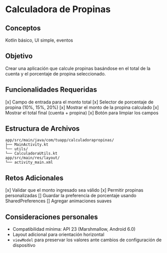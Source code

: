# Calculadora de Propinas

## Conceptos

Kotlin básico, UI simple, eventos

## Objetivo

Crear una aplicación que calcule propinas basándose en el total de la cuenta y el porcentaje de
propina seleccionado.

## Funcionalidades Requeridas

[x] Campo de entrada para el monto total
[x] Selector de porcentaje de propina (10%, 15%, 20%)
[x] Mostrar el monto de la propina calculado
[x] Mostrar el total final (cuenta + propina)
[x] Botón para limpiar los campos

## Estructura de Archivos

```
app/src/main/java/com/tuapp/calculadorapropinas/
├── MainActivity.kt
└── utils/
└── CalculadoraUtils.kt
app/src/main/res/layout/
└── activity_main.xml
```

## Retos Adicionales

[x] Validar que el monto ingresado sea válido
[x] Permitir propinas personalizadas
[] Guardar la preferencia de porcentaje usando SharedPreferences
[] Agregar animaciones suaves

## Consideraciones personales

- Compatibilidad mínima: API 23 (Marshmallow, Android 6.0)
- Layout adicional para orientación horizontal
- `viewModel` para preservar los valores ante cambios de configuración de dispositivo
